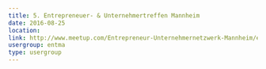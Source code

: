 ```yaml
---
title: 5. Entrepreneuer- & Unternehmertreffen Mannheim
date: 2016-08-25
location: 
link: http://www.meetup.com/Entrepreneur-Unternehmernetzwerk-Mannheim/events/231049971/
usergroup: entma
type: usergroup
---
```


